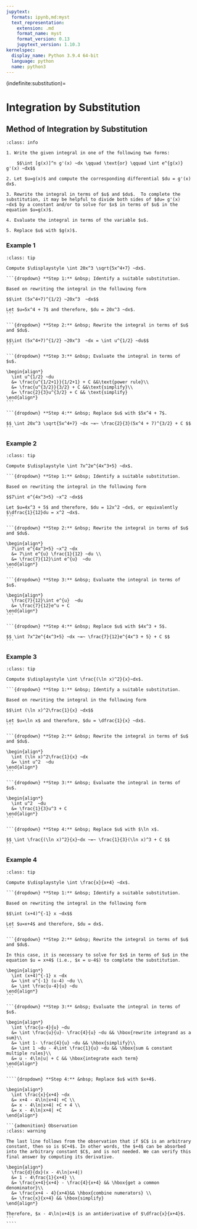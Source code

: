 ```yaml
---
jupytext:
  formats: ipynb,md:myst
  text_representation:
    extension: .md
    format_name: myst
    format_version: 0.13
    jupytext_version: 1.10.3
kernelspec:
  display_name: Python 3.9.4 64-bit
  language: python
  name: python3
---
```


(indefinite:substitution)=
# Integration by Substitution

## Method of Integration by Substitution

```{admonition} Method of Integration by Substitution
:class: info

1. Write the given integral in one of the following two forms:

    $$\int [g(x)]^n g'(x) ~dx \qquad \text{or} \qquad \int e^{g(x)} g'(x) ~dx$$

2. Let $u=g(x)$ and compute the corresponding differential $du = g'(x) dx$.

3. Rewrite the integral in terms of $u$ and $du$.  To complete the substitution, it may be helpful to divide both sides of $du= g'(x) ~dx$ by a constant and/or to solve for $x$ in terms of $u$ in the equation $u=g(x)$.

4. Evaluate the integral in terms of the variable $u$.

5. Replace $u$ with $g(x)$.
```


### Example 1
````{admonition} Integration by substitution
:class: tip

Compute $\displaystyle \int 20x^3 \sqrt{5x^4+7} ~dx$.

```{dropdown} **Step 1:** &nbsp; Identify a suitable substitution.

Based on rewriting the integral in the following form

$$\int (5x^4+7)^{1/2} ~20x^3  ~dx$$

Let $u=5x^4 + 7$ and therefore, $du = 20x^3 ~dx$.
```

```{dropdown} **Step 2:** &nbsp; Rewrite the integral in terms of $u$ and $du$.

$$\int (5x^4+7)^{1/2} ~20x^3  ~dx = \int u^{1/2} ~du$$
```

```{dropdown} **Step 3:** &nbsp; Evaluate the integral in terms of $u$.

\begin{align*}
  \int u^{1/2} ~du
  &= \frac{u^{1/2+1}}{1/2+1} + C &&\text{power rule}\\
  &= \frac{u^{3/2}}{3/2} + C &&\text{simplify}\\
  &= \frac{2}{3}u^{3/2} + C && \text{simplify}
\end{align*}
```

```{dropdown} **Step 4:** &nbsp; Replace $u$ with $5x^4 + 7$.

$$ \int 20x^3 \sqrt{5x^4+7} ~dx ~=~ \frac{2}{3}(5x^4 + 7)^{3/2} + C $$
```
````


### Example 2
````{admonition} Integration by substitution
:class: tip

Compute $\displaystyle \int 7x^2e^{4x^3+5} ~dx$.

```{dropdown} **Step 1:** &nbsp; Identify a suitable substitution.

Based on rewriting the integral in the following form

$$7\int e^{4x^3+5} ~x^2 ~dx$$

Let $u=4x^3 + 5$ and therefore, $du = 12x^2 ~dx$, or equivalently $\dfrac{1}{12}du = x^2 ~dx$.
```

```{dropdown} **Step 2:** &nbsp; Rewrite the integral in terms of $u$ and $du$.

\begin{align*}
  7\int e^{4x^3+5} ~x^2 ~dx
  &= 7\int e^{u} \frac{1}{12} ~du \\
  &= \frac{7}{12}\int e^{u}  ~du 
\end{align*}
```

```{dropdown} **Step 3:** &nbsp; Evaluate the integral in terms of $u$.

\begin{align*}
  \frac{7}{12}\int e^{u}  ~du
  &= \frac{7}{12}e^u + C 
\end{align*}
```

```{dropdown} **Step 4:** &nbsp; Replace $u$ with $4x^3 + 5$.

$$ \int 7x^2e^{4x^3+5} ~dx ~=~ \frac{7}{12}e^{4x^3 + 5} + C $$
```
````

### Example 3
````{admonition} Integration by substitution
:class: tip

Compute $\displaystyle \int \frac{(\ln x)^2}{x}~dx$.

```{dropdown} **Step 1:** &nbsp; Identify a suitable substitution.

Based on rewriting the integral in the following form

$$\int (\ln x)^2\frac{1}{x} ~dx$$

Let $u=\ln x$ and therefore, $du = \dfrac{1}{x} ~dx$.
```

```{dropdown} **Step 2:** &nbsp; Rewrite the integral in terms of $u$ and $du$.

\begin{align*}
  \int (\ln x)^2\frac{1}{x} ~dx
  &= \int u^2  ~du 
\end{align*}
```

```{dropdown} **Step 3:** &nbsp; Evaluate the integral in terms of $u$.

\begin{align*}
  \int u^2  ~du
  &= \frac{1}{3}u^3 + C
\end{align*}
```

```{dropdown} **Step 4:** &nbsp; Replace $u$ with $\ln x$.

$$ \int \frac{(\ln x)^2}{x}~dx ~=~ \frac{1}{3}(\ln x)^3 + C $$
```
````


### Example 4
`````{admonition} Integration by substitution
:class: tip

Compute $\displaystyle \int \frac{x}{x+4} ~dx$.

```{dropdown} **Step 1:** &nbsp; Identify a suitable substitution.

Based on rewriting the integral in the following form

$$\int (x+4)^{-1} x ~dx$$

Let $u=x+4$ and therefore, $du = dx$.
```

```{dropdown} **Step 2:** &nbsp; Rewrite the integral in terms of $u$ and $du$.

In this case, it is necessary to solve for $x$ in terms of $u$ in the equation $u = x+4$ (i.e., $x = u-4$) to complete the substitution.

\begin{align*}
  \int (x+4)^{-1} x ~dx
  &= \int u^{-1} (u-4) ~du \\
  &= \int \frac{u-4}{u} ~du 
\end{align*}
```

```{dropdown} **Step 3:** &nbsp; Evaluate the integral in terms of $u$.

\begin{align*}
  \int \frac{u-4}{u} ~du 
  &= \int \frac{u}{u}- \frac{4}{u} ~du && \hbox{rewrite integrand as a sum}\\
  &= \int 1- \frac{4}{u} ~du && \hbox{simplify}\\
  &= \int 1 ~du - 4\int \frac{1}{u} ~du && \hbox{sum & constant multiple rules}\\
  &= u - 4\ln|u| + C && \hbox{integrate each term}
\end{align*}
```

````{dropdown} **Step 4:** &nbsp; Replace $u$ with $x+4$.

\begin{align*}
  \int \frac{x}{x+4} ~dx 
  &= x+4 - 4\ln|x+4| +C \\
  &= x - 4\ln|x+4| +C + 4 \\
  &= x - 4\ln|x+4| +C 
\end{align*}

```{admonition} Observation
:class: warning

The last line follows from the observation that if $C$ is an arbitrary constant, then so is $C+4$. In other words, the $+4$ can be absorbed into the arbitrary constant $C$, and is not needed. We can verify this final answer by computing its derivative.

\begin{align*}
  \frac{d}{dx}(x - 4\ln|x+4|)
  &= 1 - 4\frac{1}{x+4} \\
  &= \frac{x+4}{x+4} - \frac{4}{x+4} && \hbox{get a common denominator}\\
  &= \frac{x+4 - 4}{x+4}&& \hbox{combine numerators} \\
  &= \frac{x}{x+4} && \hbox{simplify}
\end{align*}

Therefore, $x - 4\ln|x+4|$ is an antiderivative of $\dfrac{x}{x+4}$. 
```
````


`````